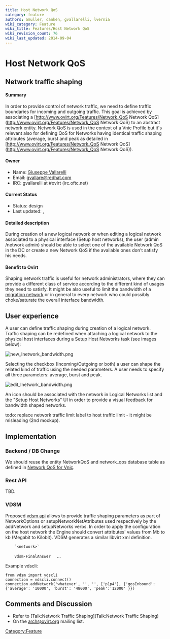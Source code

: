 ```yaml
---
title: Host Network QoS
category: feature
authors: amuller, danken, gvallarelli, lvernia
wiki_category: Feature
wiki_title: Features/Host Network QoS
wiki_revision_count: 76
wiki_last_updated: 2014-09-04
---
```


# Host Network QoS

## Network traffic shaping

#### Summary

In order to provide control of network traffic, we need to define traffic boundaries for incoming and outgoing traffic. This goal is achieved by associating a [http://www.ovirt.org/Features/Network_QoS Network QoS](http://www.ovirt.org/Features/Network_QoS Network QoS) to an abstract network entity. Network QoS is used in the context of a Vnic Profile but it's relevant also for defining QoS for Networks having identical traffic shaping attributes (average, burst and peak as detailed in [http://www.ovirt.org/Features/Network_QoS Network QoS](http://www.ovirt.org/Features/Network_QoS Network QoS)).

#### Owner

*   Name: [ Giuseppe Vallarelli](User:gvallarelli)
*   Email: <gvallare@redhat.com>
*   IRC: gvallarelli at #ovirt (irc.oftc.net)

#### Current Status

*   Status: design
*   Last updated: ,

#### Detailed description

During creation of a new logical network or when editing a logical network associated to a physical interface (Setup host networks), the user (admin /network admin) should be able to select one of the available Network QoS in the DC or create a new Network QoS if the available ones don't satisfy his needs.

#### Benefit to Ovirt

Shaping network traffic is useful for network administrators, where they can provide a different class of service according to the different kind of usages they need to satisfy. It might be also useful to limit the bandwidth of a [migration network](Features/Migration_Network) or in general to every network who could possibly choke/saturate the overall interface bandwidth.

## User experience

A user can define traffic shaping during creation of a logical network. Traffic shaping can be redefined when attaching a logical network to the physical host interfaces during a Setup Host Networks task (see images below):

![](new_lnetwork_bandwidth.png "new_lnetwork_bandwidth.png")

Selecting the checkbox (Incoming/Outgoing or both) a user can shape the related kind of traffic using the needed parameters. A user needs to specify all three parameters: average, burst and peak.

![](edit_lnetwork_bandwidth.png "edit_lnetwork_bandwidth.png")

An icon should be associated with the network in Logical Networks list and the "Setup Host Networks" UI in order to provide a visual feedback for bandwidth shaped networks.

todo: replace network traffic limit label to host traffic limit - it might be misleading (2nd mockup).

## Implementation

### Backend / DB Change

We should reuse the entity NetworkQoS and network_qos database table as defined in [Network QoS for Vnic](http://www.ovirt.org/Features/Design/Network_QoS_-_detailed_design#Backend).

### Rest API

TBD.

### VDSM

Proposed [vdsm api](http://gerrit.ovirt.org/#/c/15724/) allows to provide traffic shaping parameters as part of NetworkOptions or setupNetworkNetAttributes used respectively by the addNetwork and setupNetworks verbs. In order to apply the configuration on the host network the Engine should convert attributes' values from Mb to kb (Megabit to Kilobit). VDSM generates a similar libvirt xml definition.

        `<network>`                                          
`    `<name>`vdsm-FinalAnswer`</name>
          ...
`    `<bandwidth>
`      `<inbound average='30000' burst='200000'  peak='40000'/>
`      `<outbound average='30000' burst='200000'  peak='40000' />
`    `</bandwidth>
`  `</network>

Example vdscli:

    from vdsm import vdscli
    connection = vdscli.connect()
    connection.addNetwork('whatever', '', '', ['p1p4'], {'qosInbound':{'average': '10000', 'burst': '48000', 'peak':'12000' }})

## Comments and Discussion

*   Refer to [Talk:Network Traffic Shaping](Talk:Network Traffic Shaping)
*   On the arch@ovirt.org mailing list.

<Category:Feature>
